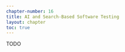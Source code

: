 ```yaml
---
chapter-number: 16
title: AI and Search-Based Software Testing
layout: chapter
toc: true
---
```


TODO